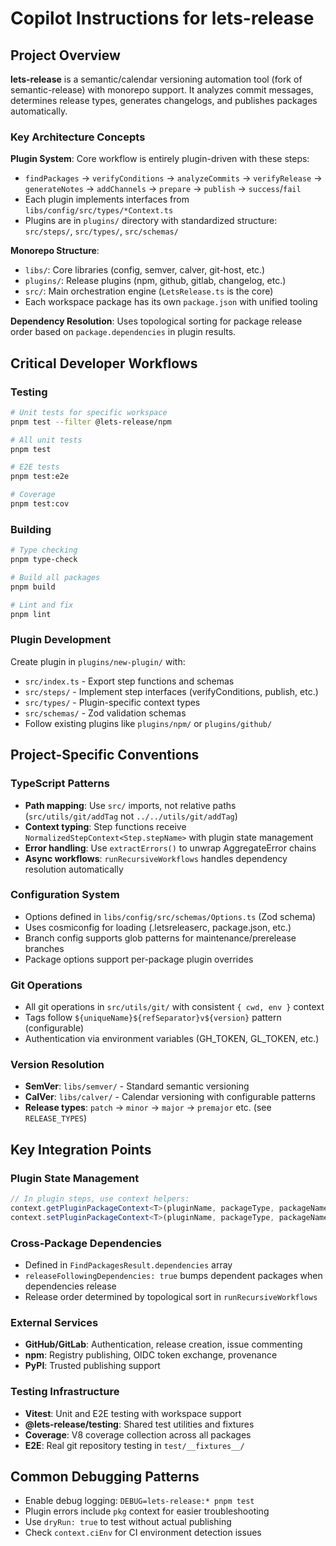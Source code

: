 # Copilot Instructions for lets-release

## Project Overview

**lets-release** is a semantic/calendar versioning automation tool (fork of semantic-release) with monorepo support. It analyzes commit messages, determines release types, generates changelogs, and publishes packages automatically.

### Key Architecture Concepts

**Plugin System**: Core workflow is entirely plugin-driven with these steps:

- `findPackages` → `verifyConditions` → `analyzeCommits` → `verifyRelease` → `generateNotes` → `addChannels` → `prepare` → `publish` → `success`/`fail`
- Each plugin implements interfaces from `libs/config/src/types/*Context.ts`
- Plugins are in `plugins/` directory with standardized structure: `src/steps/`, `src/types/`, `src/schemas/`

**Monorepo Structure**:

- `libs/`: Core libraries (config, semver, calver, git-host, etc.)
- `plugins/`: Release plugins (npm, github, gitlab, changelog, etc.)
- `src/`: Main orchestration engine (`LetsRelease.ts` is the core)
- Each workspace package has its own `package.json` with unified tooling

**Dependency Resolution**: Uses topological sorting for package release order based on `package.dependencies` in plugin results.

## Critical Developer Workflows

### Testing

```bash
# Unit tests for specific workspace
pnpm test --filter @lets-release/npm

# All unit tests
pnpm test

# E2E tests
pnpm test:e2e

# Coverage
pnpm test:cov
```

### Building

```bash
# Type checking
pnpm type-check

# Build all packages
pnpm build

# Lint and fix
pnpm lint
```

### Plugin Development

Create plugin in `plugins/new-plugin/` with:

- `src/index.ts` - Export step functions and schemas
- `src/steps/` - Implement step interfaces (verifyConditions, publish, etc.)
- `src/types/` - Plugin-specific context types
- `src/schemas/` - Zod validation schemas
- Follow existing plugins like `plugins/npm/` or `plugins/github/`

## Project-Specific Conventions

### TypeScript Patterns

- **Path mapping**: Use `src/` imports, not relative paths (`src/utils/git/addTag` not `../../utils/git/addTag`)
- **Context typing**: Step functions receive `NormalizedStepContext<Step.stepName>` with plugin state management
- **Error handling**: Use `extractErrors()` to unwrap AggregateError chains
- **Async workflows**: `runRecursiveWorkflows` handles dependency resolution automatically

### Configuration System

- Options defined in `libs/config/src/schemas/Options.ts` (Zod schema)
- Uses cosmiconfig for loading (.letsreleaserc, package.json, etc.)
- Branch config supports glob patterns for maintenance/prerelease branches
- Package options support per-package plugin overrides

### Git Operations

- All git operations in `src/utils/git/` with consistent `{ cwd, env }` context
- Tags follow `${uniqueName}${refSeparator}v${version}` pattern (configurable)
- Authentication via environment variables (GH_TOKEN, GL_TOKEN, etc.)

### Version Resolution

- **SemVer**: `libs/semver/` - Standard semantic versioning
- **CalVer**: `libs/calver/` - Calendar versioning with configurable patterns
- **Release types**: `patch` → `minor` → `major` → `premajor` etc. (see `RELEASE_TYPES`)

## Key Integration Points

### Plugin State Management

```typescript
// In plugin steps, use context helpers:
context.getPluginPackageContext<T>(pluginName, packageType, packageName);
context.setPluginPackageContext<T>(pluginName, packageType, packageName, value);
```

### Cross-Package Dependencies

- Defined in `FindPackagesResult.dependencies` array
- `releaseFollowingDependencies: true` bumps dependent packages when dependencies release
- Release order determined by topological sort in `runRecursiveWorkflows`

### External Services

- **GitHub/GitLab**: Authentication, release creation, issue commenting
- **npm**: Registry publishing, OIDC token exchange, provenance
- **PyPI**: Trusted publishing support

### Testing Infrastructure

- **Vitest**: Unit and E2E testing with workspace support
- **@lets-release/testing**: Shared test utilities and fixtures
- **Coverage**: V8 coverage collection across all packages
- **E2E**: Real git repository testing in `test/__fixtures__/`

## Common Debugging Patterns

- Enable debug logging: `DEBUG=lets-release:* pnpm test`
- Plugin errors include `pkg` context for easier troubleshooting
- Use `dryRun: true` to test without actual publishing
- Check `context.ciEnv` for CI environment detection issues
